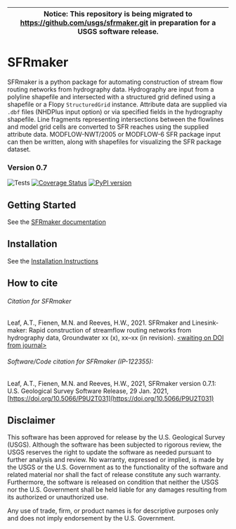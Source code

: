 
| **Notice:** This repository is being migrated to https://github.com/usgs/sfrmaker.git in preparation for a USGS software release. |
| --- |

SFRmaker
===
SFRmaker is a python package for automating construction of stream flow routing networks from hydrography data. Hydrography are input from a polyline shapefile and intersected with a structured grid defined using a shapefile or a Flopy `StructuredGrid` instance. Attribute data are supplied via `.dbf` files (NHDPlus input option) or via specified fields in the hydrography shapefile. Line fragments representing intersections between the flowlines and model grid cells are converted to SFR reaches using the supplied attribute data. MODFLOW-NWT/2005 or MODFLOW-6 SFR package input can then be written, along with shapefiles for visualizing the SFR package dataset.


### Version 0.7

![Tests](https://github.com/usgs/sfrmaker/workflows/Tests/badge.svg)
[![Coverage Status](https://codecov.io/github/usgs/SFRmaker/coverage.svg?branch=develop)](https://codecov.io/github/usgs/SFRmaker/coverage.svg?branch=develop)
[![PyPI version](https://badge.fury.io/py/sfrmaker.svg)](https://badge.fury.io/py/sfrmaker)


Getting Started
----------------------------------------------- 
See the [SFRmaker documentation](https://usgs.github.io/sfrmaker/index.html)


Installation
-----------------------------------------------
See the [Installation Instructions](https://usgs.github.io/sfrmaker/latest/installation.html)

How to cite
--------------
###### Citation for SFRmaker

Leaf, A.T., Fienen, M.N. and Reeves, H.W., 2021. SFRmaker and Linesink-maker: Rapid construction of streamflow routing networks from hydrography data, Groundwater xx (x), xx–xx (in revision). [\<waiting on DOI from journal>](https://doi.org/10.5066/P9U2T031)

###### Software/Code citation for SFRmaker (IP-122355):
Leaf, A.T., Fienen, M.N. and Reeves, H.W., 2021, SFRmaker version 0.7.1: U.S. Geological Survey Software Release, 29 Jan. 2021, [https://doi.org/10.5066/P9U2T031](https://doi.org/10.5066/P9U2T031)

Disclaimer
----------

This software has been approved for release by the U.S. Geological Survey
(USGS). Although the software has been subjected to rigorous review, the USGS
reserves the right to update the software as needed pursuant to further analysis
and review. No warranty, expressed or implied, is made by the USGS or the U.S.
Government as to the functionality of the software and related material nor
shall the fact of release constitute any such warranty. Furthermore, the
software is released on condition that neither the USGS nor the U.S. Government
shall be held liable for any damages resulting from its authorized or
unauthorized use.

Any use of trade, firm, or product names is for descriptive purposes only and does not imply endorsement by the U.S. Government.